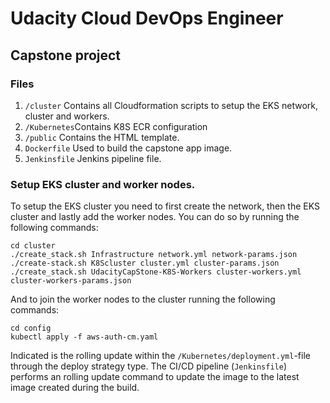 # Udacity Cloud DevOps Engineer
## Capstone project

### Files
1. `/cluster` Contains all Cloudformation scripts to setup the EKS network, cluster and workers.
2. `/Kubernetes`Contains K8S ECR configuration
3. `/public` Contains the HTML template.
4. `Dockerfile` Used to build the capstone app image.
5. `Jenkinsfile` Jenkins pipeline file.


### Setup EKS cluster and worker nodes.
To setup the EKS cluster you need to first create the network, then the EKS cluster and lastly add the worker nodes. You can do so by running the following commands:

```
cd cluster
./create_stack.sh Infrastructure network.yml network-params.json
./create-stack.sh K8Scluster cluster.yml cluster-params.json
./create_stack.sh UdacityCapStone-K8S-Workers cluster-workers.yml cluster-workers-params.json
```

And  to join the worker nodes to the cluster running the following commands:

```
cd config
kubectl apply -f aws-auth-cm.yaml
```


Indicated is the rolling update within the `/Kubernetes/deployment.yml`-file through the
deploy strategy type. The CI/CD pipeline (`Jenkinsfile`) performs an rolling
update command to update the image to the latest image created during the build.

